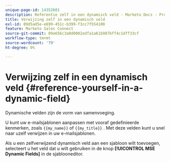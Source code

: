 ```yaml
---
unique-page-id: 14352601
description: Referentie zelf in een dynamisch veld - Marketo Docs - Productdocumentatie
title: Verwijzing zelf in een dynamisch veld
exl-id: 89d5ad5e-e699-451c-b399-f3cc7f554100
feature: Marketo Sales Connect
source-git-commit: 09a656c3a0d0002edfa1a61b987bff4c1dff33cf
workflow-type: tm+mt
source-wordcount: '79'
ht-degree: 0%

---
```


# Verwijzing zelf in een dynamisch veld {#reference-yourself-in-a-dynamic-field}

Dynamische velden zijn de vorm van samenvoeging.

U kunt uw e-mailsjablonen aanpassen met vooraf gedefinieerde kenmerken, zoals `{{my_name}}` of `{{my_title}}` . Met deze velden kunt u snel naar uzelf verwijzen in uw e-mailsjablonen.

Als u een zelfverwijzend dynamisch veld aan een sjabloon wilt toevoegen, selecteert u het veld dat u wilt gebruiken in de knop **[!UICONTROL MSE Dynamic Fields]** in de sjablooneditor.
